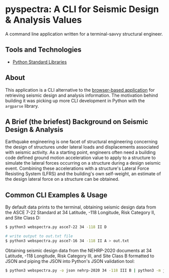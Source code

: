 # pyspectra: A CLI for Seismic Design & Analysis Values
A command line application written for a terminal-savvy structural engineer.


## Tools and Technologies
- [Python Standard Libraries](https://python.org)


## About
This application is a CLI alternative to the [browser-based
application](https://ascehazardtool.org/) for retrieving seismic design and
analysis information. The motivation behind building it was picking up more CLI
development in Python with the `argparse` library.


## A Brief (the briefest) Background on Seismic Design & Analysis
Earthquake engineering is one facet of structural engineering concerning the
design of structures under lateral loads and displacements associated with
seismic activity. As a starting point, engineers often need a building code
defined ground motion acceleration value to apply to a structure to simulate the
lateral forces occurring on a structure during a design seismic event. Combining
these accelerations with a structure's Lateral Force Resisting System (LFRS) and
the building's own self-weight, an estimate of the design lateral force on a
structure can be obtained.

## Common CLI Examples & Usage
By default data prints to the terminal, obtaining seismic design data from the
ASCE 7-22 Standard at 34 Latitude, -118 Longitude, Risk Category II, and Site
Class D:
```bash
$ python3 webspectra.py asce7-22 34 -118 II D

# write output to out.txt file
$ python3 webspectra.py asce7-16 34 -118 II A > out.txt
```

Obtaining seismic design data from the NEHRP-2020 documents at 34 Latitude, -118
Longitude, Risk Category III, and Site Class B formatted to JSON and piping the
JSON into Python's JSON validation tool:
```bash
$ python3 webspectra.py -o json nehrp-2020 34 -118 III B | python3 -m json.tool
```
